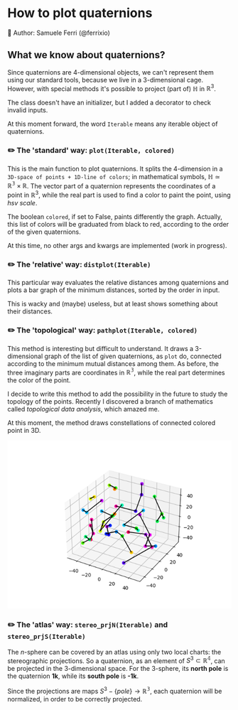 # How to plot quaternions

🐉 Author: Samuele Ferri (@ferrixio)

## What we know about quaternions?

Since quaternions are 4-dimensional objects, we can't represent them using our standard tools, because we live in a 3-dimensional cage. However, with special methods it's possible to project (part of) $\mathbb{H}$ in $\mathbb{R}^3$.

The class doesn't have an initializer, but I added a decorator to check invalid inputs.

At this moment forward, the word `Iterable` means any iterable object of quaternions.


### :pencil2: The 'standard' way: `plot(Iterable, colored)`

This is the main function to plot quaternions. It splits the 4-dimension in a `3D-space of points + 1D-line of colors`; in mathematical symbols, $\mathbb{H} \simeq \mathbb{R^3} \times \mathbb{R}$. The vector part of a quaternion represents the coordinates of a point in $\mathbb{R}^3$, while the real part is used to find a color to paint the point, using _hsv scale_.

The boolean `colored`, if set to False, paints differently the graph. Actually, this list of colors will be graduated from black to red, according to the order of the given quaternions.

At this time, no other args and kwargs are implemented (work in progress).


### :pencil2: The 'relative' way: `distplot(Iterable)`

This particular way evaluates the relative distances among quaternions and plots a bar graph of the minimum distances, sorted by the order in input.

This is wacky and (maybe) useless, but at least shows something about their distances.


### :pencil2: The 'topological' way: `pathplot(Iterable, colored)`

This method is interesting but difficult to understand. It draws a 3-dimensional graph of the list of given quaternions, as `plot` do, connected according to the minimum mutual distances among them. As before, the three imaginary parts are coordinates in $\mathbb{R^3}$, while the real part determines the color of the point.

I decide to write this method to add the possibility in the future to study the topology of the points. Recently I discovered a branch of mathematics called _topological data analysis_, which amazed me.

At this moment, the method draws constellations of connected colored point in 3D.

![My Image](Figure_1.png)


### :pencil2: The 'atlas' way: `stereo_prjN(Iterable)` and `stereo_prjS(Iterable)`

The $n$-sphere can be covered by an atlas using only two local charts: the stereographic projections. So a quaternion, as an element of $S^3\subset \mathbb{R^4}$, can be projected in the 3-dimensional space. For the 3-sphere, its **north pole** is the quaternion **1k**, while its **south pole** is **-1k**.

Since the projections are maps $S^3-\{pole\}\to\mathbb{R^3}$, each quaternion will be normalized, in order to be correctly projected.
